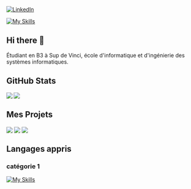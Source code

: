[![LinkedIn](https://img.shields.io/badge/-LinkedIn-blue?style=flat-square&logo=LinkedIn)](https://www.linkedin.com/in/alla-eddine-boukabou/)
</br>
<a href="https://www.linkedin.com/in/alla-eddine-boukabou/" target="_blank">
 
[![My Skills](https://skillicons.dev/icons?i=linkedin)](https://skillicons.dev)
</a>

## Hi there 👋
Étudiant en B3 à Sup de Vinci, école d'informatique et d'ingénierie des systèmes informatiques.

## GitHub Stats
<img align="left" src="https://github-readme-stats.vercel.app/api?username=Aldin285&show_icons=true&count_private=true&theme=dracula" />
<img src="https://github-readme-stats.vercel.app/api/top-langs/?username=Aldin285&layout=compact&count_private=true&theme=dracula" /> 

## Mes Projets
<a href="https://github.com/Aldin285/Plateforme_Discord-" target="_blank"><img align="center" src="https://github-readme-stats.vercel.app/api/pin/?username=Aldin285&repo=Plateforme_Discord-&theme=dracula"></a> 
<a href="https://github.com/Aldin285/Bibliotheque" target="_blank"><img align="center" src="https://github-readme-stats.vercel.app/api/pin/?username=Aldin285&repo=Bibliotheque&theme=dracula"></a> 
<a href="https://github.com/Aldin285/Loc-Auto" target="_blank"><img align="center" src="https://github-readme-stats.vercel.app/api/pin/?username=Aldin285&repo=Loc-Auto&theme=dracula"></a>

 ## Langages appris
  ### catégorie 1
 [![My Skills](https://skillicons.dev/icons?i=js,html,css,cs,mongodb,mysql,nextjs,nodejs,php,postgres,prisma,py,react,tailwind,vue&perline=10)](https://skillicons.dev)



